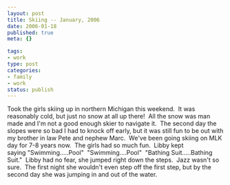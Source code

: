 ```yaml
--- 
layout: post
title: Skiing -- January, 2006
date: 2006-01-18
published: true
meta: {}

tags: 
- work
type: post
categories: 
- family
- work
status: publish
---
```



Took the girls skiing up in northern Michigan this weekend.  It was reasonably cold, but just no snow at all up there!  All the snow was man made and I'm not a good enough skier to navigate it.  The second day the slopes were so bad I had to knock off early, but it was still fun to be out with my brother in law Pete and nephew Marc.  We've been going skiing on MLK day for 7-8 years now.  The girls had so much fun.  Libby kept saying "Swimming.....Pool"  "Swimming....Pool"  "Bathing Suit.....Bathing Suit."  Libby had no fear, she jumped right down the steps.  Jazz wasn't so sure.  The first night she wouldn't even step off the first step, but by the second day she was jumping in and out of the water.

